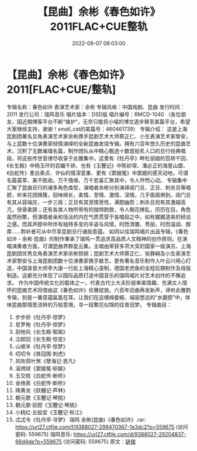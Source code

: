 ﻿---
title: 【昆曲】余彬《春色如许》2011FLAC+CUE整轨
date: 2022-08-07 08:03:00
categories: WAV车载音乐、镜像
tags: 华语中文
---
# 【昆曲】余彬《春色如许》2011[FLAC+CUE/整轨]

专辑名称：春色如许
表演艺术家：余彬
专辑风格：中国戏剧、昆曲
发行时间：2011
发行公司：瑞鸣音乐
唱片版本：DSD版
唱片编号：RMCD-1040
（各位朋友，因近期博客平台不断“维护”，无奈只能将小喵的博文逐步移至美篇平台，希望大家继续支持，谢谢！small_cat的美篇号：460461739）
专辑介绍：
这是上海昆剧团著名旦角表演艺术家余彬携手昆剧艺术大师蔡正仁、小生表演艺术家黎安，与上昆数十位演奏家倾情演绎的全新昆曲发烧专辑。拥有六百年悠久历史的昆曲艺术，沉积了无数璀璨名篇，制作团队从中精心甄选十数首脍炙人口的旦行经典唱段，将这些传世音律尽收录于此雅集中。这里有《牡丹亭》畔杜丽娘的百转千回、《长生殿》中杨玉环的百媚千娇、也有《玉簪记》中陈妙常、潘必正的海誓山盟、《白蛇传》里白素贞、许仙的情深意重、更有《窦娥冤》中窦娥的感天动地，可谓名篇荟萃、美不胜收。万千情缘、万千悲喜汇聚其中，令人怦然心动。
专辑集中汇聚了昆曲旦行的诸多角色类型，演唱者余彬分别演绎闺门旦、正旦、刺杀旦等唱腔，听来花团锦簇，回味绵长，柔情、至情、激情、深情，几乎面面俱到。闺门旦有其从容端庄，一步三摇；正旦有其至情至性，满腔幽怨；刺杀旦则有其激越高亢，侠骨柔肠；还有各类人物所带有的独特韵致，令人眼花缭乱，历历在目。角色虽然纷繁，但演唱者亲和恬淡的内在气质贯穿于各唱段之中，如有娓娓道来的倾谈之感。而其声腔中所伴有独特多变的丰姿与风情，时而清雅、秀丽，时而温润、醇厚……聆听者可从中尽享昆剧旦行诸般意蕴。
如同以往瑞鸣唱片出品专辑，《春色如许 -
余彬·昆曲》的制作秉承了瑞鸣一贯追求高品质人文精神的创作原则。在演唱演奏者方面，可谓昆曲界群星云集。主唱由荣获多项大奖的国家一级演员、上海昆剧团优秀旦角表演艺术家余彬担纲；昆剧艺术大师蔡正仁、张静娴及小生表演艺术家黎安与上海昆剧团数十位演奏家携手献艺。更有著名音乐制作人叶云川用心打造，中国录音大师李大康一行赴上海精心录制，德国老虎鱼的全程后期制作及母版制造。这都充分体现了以国际品质打造中国音乐的瑞鸣唱片对艺术创作的不懈追求。
作为中国传统文化的载体之一，代表古代士大夫阶层审美情趣、充满文人情怀的昆曲艺术将借由这《春色如许》优雅绽放。六百年旧曲再发新声，谛听此雅韵专辑，别是一番意蕴氤氲在耳，让我们在这缠绵委婉、端丽悠远的“水磨腔”中，体味昆曲那情思流转的万般意境，寻一段繁花似锦的往昔旧梦。
专辑曲目：
01. 步步娇《牡丹亭·惊梦》
02. 皂罗袍《牡丹亭·惊梦》
03. 刮地风《长生殿·絮阁》
04. 泣颜回《长生殿·惊变》
05. 山坡羊《牡丹亭·惊梦》
06. 叨叨令《铁冠图·刺虎》
07. 风吹荷叶煞《孽海记·思凡》
08. 滚绣球《窦娥冤·斩娥》
09. 玉交枝《白蛇传·断桥》
10. 金络索《白蛇传·断桥》
11. 降黄龙《跃鲤记·芦林》
12. 朝元歌《玉簪记·琴挑》
13. 朝元歌·前腔《玉簪记·琴挑》
14. 小桃红·五般宜《玉簪记·秋江》
15. 忒忒令《牡丹亭·寻梦》
瑞鸣 余彬(昆曲)《春色如许》.rar: https://url27.ctfile.com/f/9388027-298470367-1e3dc2?p=559675
(访问密码: 559675)
瑞鸣音乐: https://url27.ctfile.com/d/9388027-29204837-66d4de?p=559675
(访问密码: 559675)
原文：[链接](https://blog.sina.com.cn/s/blog_1647c7e7601030yqv.html)